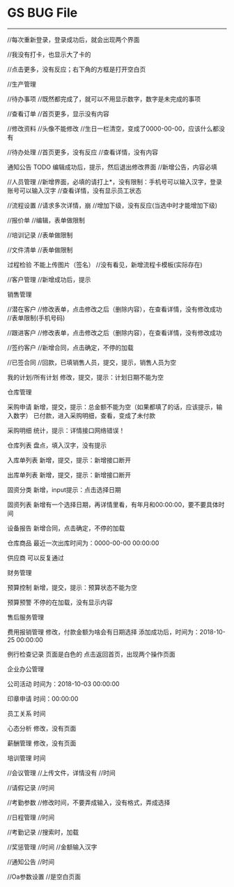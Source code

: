 # GS BUG File #

----------

//每次重新登录，登录成功后，就会出现两个界面

//我没有打卡，也显示大了卡的

//点击更多，没有反应；右下角的方框是打开空白页




//生产管理

//待办事项
//既然都完成了，就可以不用显示数字，数字是未完成的事项

//查看订单
//首页更多，显示没有内容

//修改资料
//头像不能修改
//生日一栏清空，变成了0000-00-00，应该什么都没有

//待办处理
//首页更多，没有反应
//查看详情，没有内容

通知公告 TODO
编辑成功后，提示，然后退出修改界面
//新增公告，内容必填

//人员管理
//新增界面，必填的请打上*，没有限制：手机号可以输入汉字，登录账号可以输入汉字
//查看详情，没有显示员工状态

//流程设置
//请求多次详情，崩
//增加下级，没有反应(当选中时才能增加下级)

//报价单
//编辑，表单做限制

//培训记录
//表单做限制

//文件清单
//表单做限制

过程检验
不能上传图片（签名）
//没有看见，新增流程卡模板(实际存在)

//客户管理
//新增成功后，提示







销售管理

//潜在客户
//修改表单，点击修改之后（删除内容），在查看详情，没有修改成功
//表单限制(手机号码)

//跟进客户
//修改表单，点击修改之后（删除内容），在查看详情，没有修改成功

//签约客户
//新增合同，点击确定，不停的加载

//已签合同
//回款，已填销售人员，提交，提示，销售人员为空

我的计划/所有计划
修改，提交，提示：计划日期不能为空





仓库管理

采购申请
新增，提交，提示：总金额不能为空（如果都填了的话，应该提示，输入数字）
已付款，进入采购明细，查看，变成了未付款

采购明细
统计，提示：详情接口网络错误！

仓库列表
盘点，填入汉字，没有提示


入库单列表
新增，提交，提示：新增接口断开

出库单列表
新增，提交，提示：新增接口断开

固资分类
新增，input提示：点击选择日期

固资列表
新增有一个选择日期，再详情里看，有年月和00:00:00，要不要具体时间

设备报告
新增合同，点击确定，不停的加载

仓库商品
最近一次出库时间为：0000-00-00 00:00:00

供应商
可以反复通过





财务管理

预算控制
新增，提交，提示：预算状态不能为空

预算预警
不停的在加载，没有显示内容




售后服务管理

费用报销管理
修改，付款金额为啥会有日期选择
添加成功后，时间为：2018-10-25 00:00:00

例行检查记录
页面是白色的
点击返回首页，出现两个操作页面





企业办公管理

公司活动
时间为：2018-10-03 00:00:00

印章申请
时间：00:00:00

员工关系
时间

心态分析
修改，没有页面

薪酬管理
修改，没有页面

培训管理
时间

//会议管理
//上传文件，详情没有
//时间

//请假记录
//时间

//考勤参数
//修改时间，不要弄成输入，没有格式，弄成选择

//日程管理
//时间

//考勤记录
//搜索时，加载

//奖惩管理
//时间
//金额输入汉字

//通知公告
//时间

//Oa参数设置
//是空白页面
